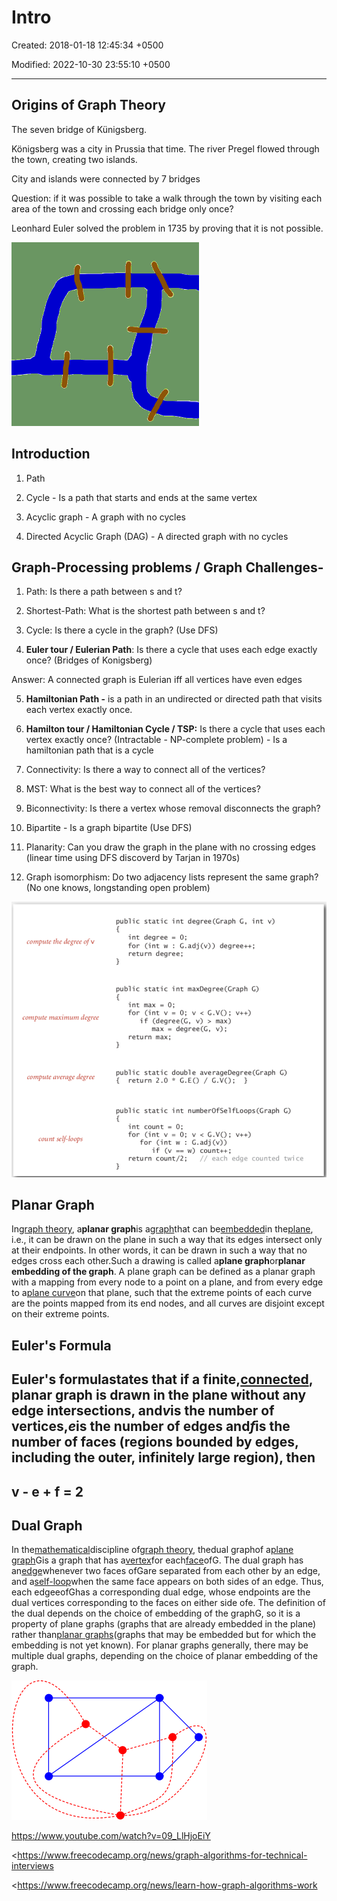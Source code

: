 # Intro

Created: 2018-01-18 12:45:34 +0500

Modified: 2022-10-30 23:55:10 +0500

---

## Origins of Graph Theory

The seven bridge of Künigsberg.

Königsberg was a city in Prussia that time. The river Pregel flowed through the town, creating two islands.

City and islands were connected by 7 bridges

Question: if it was possible to take a walk through the town by visiting each area of the town and crossing each bridge only once?

Leonhard Euler solved the problem in 1735 by proving that it is not possible.

![](media/Intro-image1.png)

## Introduction

1.  Path

2.  Cycle - Is a path that starts and ends at the same vertex

3.  Acyclic graph - A graph with no cycles

4.  Directed Acyclic Graph (DAG) - A directed graph with no cycles

## Graph-Processing problems / Graph Challenges-

1.  Path: Is there a path between s and t?

2.  Shortest-Path: What is the shortest path between s and t?

3.  Cycle: Is there a cycle in the graph? (Use DFS)

4.  **Euler tour / Eulerian Path**: Is there a cycle that uses each edge exactly once? (Bridges of Konigsberg)

Answer: A connected graph is Eulerian iff all vertices have even edges

5.  **Hamiltonian Path -** is a path in an undirected or directed path that visits each vertex exactly once.

6.  **Hamilton tour / Hamiltonian Cycle / TSP:** Is there a cycle that uses each vertex exactly once? (Intractable - NP-complete problem) - Is a hamiltonian path that is a cycle

7.  Connectivity: Is there a way to connect all of the vertices?

8.  MST: What is the best way to connect all of the vertices?

9.  Biconnectivity: Is there a vertex whose removal disconnects the graph?

10. Bipartite - Is a graph bipartite (Use DFS)

11. Planarity: Can you draw the graph in the plane with no crossing edges (linear time using DFS discoverd by Tarjan in 1970s)

12. Graph isomorphism: Do two adjacency lists represent the same graph? (No one knows, longstanding open problem)

![image](media/Intro-image2.png)

## Planar Graph

In[graph theory](https://en.wikipedia.org/wiki/Graph_theory), a**planar graph**is a[graph](https://en.wikipedia.org/wiki/Graph_(discrete_mathematics))that can be[embedded](https://en.wikipedia.org/wiki/Graph_embedding)in the[plane](https://en.wikipedia.org/wiki/Plane_(geometry)), i.e., it can be drawn on the plane in such a way that its edges intersect only at their endpoints. In other words, it can be drawn in such a way that no edges cross each other.Such a drawing is called a**plane graph**or**planar embedding of the graph**. A plane graph can be defined as a planar graph with a mapping from every node to a point on a plane, and from every edge to a[plane curve](https://en.wikipedia.org/wiki/Plane_curve)on that plane, such that the extreme points of each curve are the points mapped from its end nodes, and all curves are disjoint except on their extreme points.

## Euler's Formula

## Euler's formulastates that if a finite,[connected](https://en.wikipedia.org/wiki/Connectivity_(graph_theory)), planar graph is drawn in the plane without any edge intersections, and*v*is the number of vertices,*e*is the number of edges and*f*is the number of faces (regions bounded by edges, including the outer, infinitely large region), then

## v - e + f = 2

## Dual Graph

In the[mathematical](https://en.wikipedia.org/wiki/Mathematics)discipline of[graph theory](https://en.wikipedia.org/wiki/Graph_theory), thedual graphof a[plane graph](https://en.wikipedia.org/wiki/Plane_graph)Gis a graph that has a[vertex](https://en.wikipedia.org/wiki/Vertex_(graph_theory))for each[face](https://en.wikipedia.org/wiki/Face_(graph_theory))ofG. The dual graph has an[edge](https://en.wikipedia.org/wiki/Edge_(graph_theory))whenever two faces ofGare separated from each other by an edge, and a[self-loop](https://en.wikipedia.org/wiki/Self-loop)when the same face appears on both sides of an edge. Thus, each edgeeofGhas a corresponding dual edge, whose endpoints are the dual vertices corresponding to the faces on either side ofe. The definition of the dual depends on the choice of embedding of the graphG, so it is a property of plane graphs (graphs that are already embedded in the plane) rather than[planar graphs](https://en.wikipedia.org/wiki/Planar_graph)(graphs that may be embedded but for which the embedding is not yet known). For planar graphs generally, there may be multiple dual graphs, depending on the choice of planar embedding of the graph.

![](media/Intro-image3.png)



<https://www.youtube.com/watch?v=09_LlHjoEiY>

<https://www.freecodecamp.org/news/graph-algorithms-for-technical-interviews

<https://www.freecodecamp.org/news/learn-how-graph-algorithms-work


